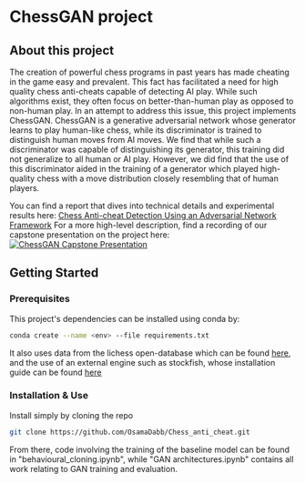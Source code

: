 # ChessGAN project

## About this project
The creation of powerful chess programs in past years has made cheating in the game easy and prevalent. 
This fact has facilitated a need for high quality chess anti-cheats capable of detecting AI play. 
While such algorithms exist, they often focus on better-than-human play as opposed to non-human play. 
In an attempt to address this issue, this project implements ChessGAN.
ChessGAN is a generative adversarial network whose generator learns to play human-like chess,
while its discriminator is trained to distinguish human moves from AI moves.
We find that while such a discriminator was capable of distinguishing its generator, 
this training did not generalize to all human or AI play.
However, we did find that the use of this discriminator aided in the training of a generator which played 
high-quality chess with a move distribution closely resembling that of human players.

You can find a report that dives into technical details and experimental results here: [Chess Anti-cheat Detection Using an Adversarial Network
Framework](files/dabbousi_chess_anti_cheat.pdf)
For a more high-level description, find a recording of our capstone presentation on the project here: 
[![ChessGAN Capstone Presentation](https://youtu.be/JZktvaszsrc)](https://youtu.be/JZktvaszsrc)

## Getting Started

### Prerequisites

This project's dependencies can be installed using conda by:
```sh
conda create --name <env> --file requirements.txt
```
It also uses data from the lichess open-database which can be found [here](https://database.lichess.org/), and the use of an external
engine such as stockfish, whose installation guide can be found [here](https://stockfishchess.org/download/)

### Installation & Use

Install simply by cloning the repo
```sh
git clone https://github.com/OsamaDabb/Chess_anti_cheat.git
```
From there, code involving the training of the baseline model can be found in "behavioural_cloning.ipynb", while 
"GAN architectures.ipynb" contains all work relating to GAN training and evaluation.
